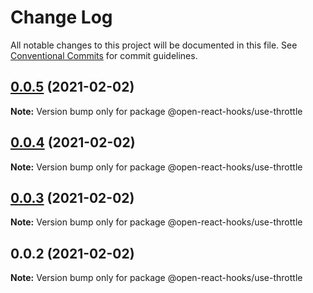 # Change Log

All notable changes to this project will be documented in this file.
See [Conventional Commits](https://conventionalcommits.org) for commit guidelines.

## [0.0.5](https://github.com/open-react-hooks/open-react-hooks/compare/@open-react-hooks/use-throttle@0.0.4...@open-react-hooks/use-throttle@0.0.5) (2021-02-02)

**Note:** Version bump only for package @open-react-hooks/use-throttle





## [0.0.4](https://github.com/open-react-hooks/open-react-hooks/compare/@open-react-hooks/use-throttle@0.0.3...@open-react-hooks/use-throttle@0.0.4) (2021-02-02)

**Note:** Version bump only for package @open-react-hooks/use-throttle





## [0.0.3](https://github.com/open-react-hooks/open-react-hooks/compare/@open-react-hooks/use-throttle@0.0.2...@open-react-hooks/use-throttle@0.0.3) (2021-02-02)

**Note:** Version bump only for package @open-react-hooks/use-throttle





## 0.0.2 (2021-02-02)

**Note:** Version bump only for package @open-react-hooks/use-throttle
